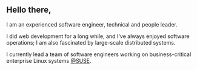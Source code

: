 ## Hello there,
I am an experienced software engineer, technical and people leader.

I did web development for a long while, and I've always enjoyed software operations; I am also fascinated by large-scale distributed systems.

I currently lead a team of software engineers working on business-critical enterprise Linux systems [@SUSE](https://github.com/SUSE).
